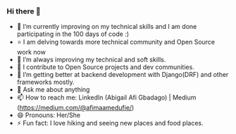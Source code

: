 ### Hi there 👋

<!--
**AfiMaameDufie/AfiMaameDufie** is a ✨ _special_ ✨ repository because its `README.md` (this file) appears on your GitHub profile.
-->



- 🔭 I’m currently improving on my technical skills and I am done participating in the 100 days of code :)
- ⭐️ I am delving towards more technical community and Open Source work now
- 🌱 I’m always improving my technical and soft skills.
- 👯 I contribute to Open Source projects and dev communities.
- 🤔 I’m getting better at backend development with Django(DRF) and other frameworks mostly.
- 💬 Ask me about anything
- 📫 How to reach me: LinkedIn (Abigail Afi Gbadago) | Medium (https://medium.com/@afimaamedufie/)
- 😄 Pronouns: Her/She
- ⚡ Fun fact: I love hiking and seeing new places and food places.

